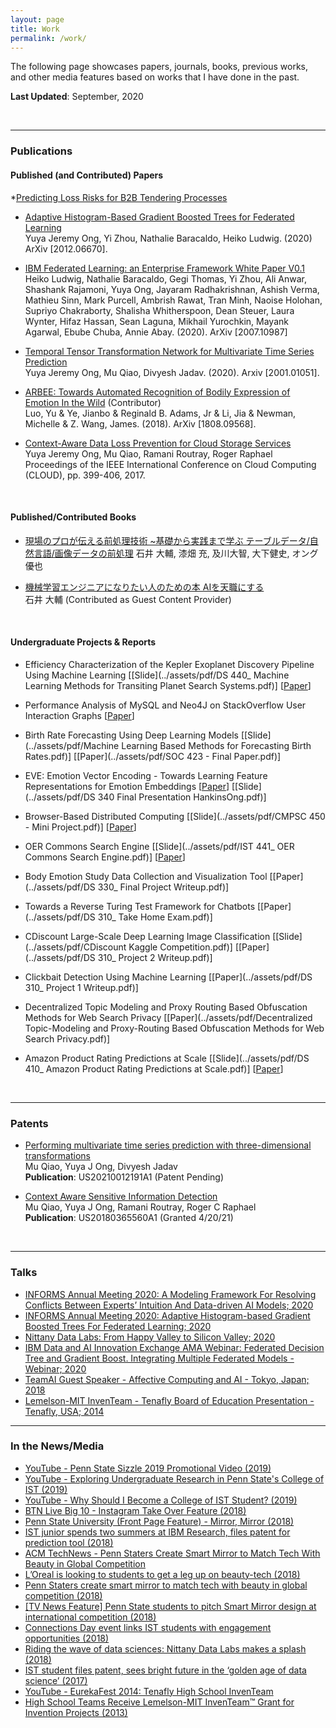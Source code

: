 ```yaml
---
layout: page
title: Work
permalink: /work/
---
```

The following page showcases papers, journals, books, previous works, and other
media features based on works that I have done in the past.

**Last Updated**: September, 2020

<br />
<hr />

### Publications
#### Published (and Contributed) Papers
*[Predicting Loss Risks for B2B Tendering Processes](https://arxiv.org/abs/2109.06815)<br />

* [Adaptive Histogram-Based Gradient Boosted Trees for Federated Learning](https://arxiv.org/abs/2012.06670)<br />
Yuya Jeremy Ong, Yi Zhou, Nathalie Baracaldo, Heiko Ludwig. (2020) ArXiv [2012.06670].


* [IBM Federated Learning: an Enterprise Framework White Paper V0.1](https://arxiv.org/abs/2007.10987) <br />
Heiko Ludwig, Nathalie Baracaldo, Gegi Thomas, Yi Zhou, Ali Anwar, Shashank Rajamoni, Yuya Ong, Jayaram Radhakrishnan, Ashish Verma, Mathieu Sinn, Mark Purcell, Ambrish Rawat, Tran Minh, Naoise Holohan, Supriyo Chakraborty, Shalisha Whitherspoon, Dean Steuer, Laura Wynter, Hifaz Hassan, Sean Laguna, Mikhail Yurochkin, Mayank Agarwal, Ebube Chuba, Annie Abay. (2020). ArXiv [2007.10987]

* [Temporal Tensor Transformation Network for Multivariate Time Series Prediction](https://arxiv.org/abs/2001.01051) <br />
Yuya Jeremy Ong, Mu Qiao, Divyesh Jadav. (2020). Arxiv [2001.01051].

* [ARBEE: Towards Automated Recognition of Bodily Expression of Emotion In the Wild](https://arxiv.org/abs/1808.09568) (Contributor) <br />
Luo, Yu & Ye, Jianbo & Reginald B. Adams, Jr & Li, Jia & Newman, Michelle & Z. Wang, James. (2018). ArXiv [1808.09568].

* [Context-Aware Data Loss Prevention for Cloud Storage Services](https://ieeexplore.ieee.org/abstract/document/8030614) <br />
Yuya Jeremy Ong, Mu Qiao, Ramani Routray, Roger Raphael <br />
Proceedings of the IEEE International Conference on Cloud Computing (CLOUD), pp. 399-406, 2017.

<br />

#### Published/Contributed Books
* [現場のプロが伝える前処理技術 ~基礎から実践まで学ぶ テーブルデータ/自然言語/画像データの前処理](https://www.amazon.co.jp/%E7%8F%BE%E5%A0%B4%E3%81%AE%E3%83%97%E3%83%AD%E3%81%8C%E4%BC%9D%E3%81%88%E3%82%8B%E5%89%8D%E5%87%A6%E7%90%86%E6%8A%80%E8%A1%93-%E5%9F%BA%E7%A4%8E%E3%81%8B%E3%82%89%E5%AE%9F%E8%B7%B5%E3%81%BE%E3%81%A7%E5%AD%A6%E3%81%B6-%E3%83%86%E3%83%BC%E3%83%96%E3%83%AB%E3%83%87%E3%83%BC%E3%82%BF-%E8%87%AA%E7%84%B6%E8%A8%80%E8%AA%9E-%E7%94%BB%E5%83%8F%E3%83%87%E3%83%BC%E3%82%BF%E3%81%AE%E5%89%8D%E5%87%A6%E7%90%86/dp/4839970017)
 石井 大輔, 漆畑 充, 及川大智, 大下健史, オング優也 

* [機械学習エンジニアになりたい人のための本 AIを天職にする](https://www.amazon.co.jp/%E6%A9%9F%E6%A2%B0%E5%AD%A6%E7%BF%92%E3%82%A8%E3%83%B3%E3%82%B8%E3%83%8B%E3%82%A2%E3%81%AB%E3%81%AA%E3%82%8A%E3%81%9F%E3%81%84%E4%BA%BA%E3%81%AE%E3%81%9F%E3%82%81%E3%81%AE%E6%9C%AC-AI%E3%82%92%E5%A4%A9%E8%81%B7%E3%81%AB%E3%81%99%E3%82%8B-%E7%9F%B3%E4%BA%95-%E5%A4%A7%E8%BC%94-ebook/dp/B07GWM4J7H)<br />
石井 大輔 (Contributed as Guest Content Provider)

<br />

#### Undergraduate Projects & Reports
* Efficiency Characterization of the Kepler Exoplanet Discovery Pipeline Using Machine Learning [[Slide](../assets/pdf/DS 440_ Machine Learning Methods for Transiting Planet Search Systems.pdf)] [[Paper](../assets/pdf/DS_440___Capstone_Final_Report.pdf)]

* Performance Analysis of MySQL and Neo4J on StackOverflow User Interaction Graphs [[Paper](../assets/pdf/DS220__Midterm_Report.pdf)]

* Birth Rate Forecasting Using Deep Learning Models [[Slide](../assets/pdf/Machine Learning Based Methods for Forecasting Birth Rates.pdf)] [[Paper](../assets/pdf/SOC 423 - Final Paper.pdf)]

* EVE: Emotion Vector Encoding - Towards Learning Feature Representations for Emotion Embeddings [[Paper](../assets/pdf/EVE__Emotion_Vector_Encodings___Towards_a_Representation_for_Human_Emotion_States.pdf)] [[Slide](../assets/pdf/DS 340 Final Presentation HankinsOng.pdf)]

* Browser-Based Distributed Computing [[Slide](../assets/pdf/CMPSC 450 - Mini Project.pdf)] [[Paper](../assets/pdf/Browser_Based_Distributed_Computing.pdf)]

* OER Commons Search Engine [[Slide](../assets/pdf/IST 441_ OER Commons Search Engine.pdf)] [[Paper](../assets/pdf/IST_441__OER_Common_Search_Engine.pdf)]

* Body Emotion Study Data Collection and Visualization Tool [[Paper](../assets/pdf/DS 330_ Final Project Writeup.pdf)]

* Towards a Reverse Turing Test Framework for Chatbots [[Paper](../assets/pdf/DS 310_ Take Home Exam.pdf)]

* CDiscount Large-Scale Deep Learning Image Classification [[Slide](../assets/pdf/CDiscount Kaggle Competition.pdf)] [[Paper](../assets/pdf/DS 310_ Project 2 Writeup.pdf)]

* Clickbait Detection Using Machine Learning [[Paper](../assets/pdf/DS 310_ Project 1 Writeup.pdf)]

* Decentralized Topic Modeling and Proxy Routing Based Obfuscation Methods for Web Search Privacy [[Paper](../assets/pdf/Decentralized Topic-Modeling and Proxy-Routing Based Obfuscation Methods for Web Search Privacy.pdf)]

* Amazon Product Rating Predictions at Scale [[Slide](../assets/pdf/DS 410_ Amazon Product Rating Predictions at Scale.pdf)] [[Paper](../assets/pdf/DS_410___Final_Project_Report.pdf)]

<br />
<hr />

### Patents
* [Performing multivariate time series prediction with three-dimensional transformations](https://patents.google.com/patent/US20210012191A1/en) <br />
Mu Qiao, Yuya J Ong, Divyesh Jadav <br />
**Publication**: US20210012191A1 (Patent Pending)

* [Context Aware Sensitive Information Detection](https://patents.google.com/patent/US20180365560A1/en) <br />
Mu Qiao, Yuya J Ong, Ramani Routray, Roger C Raphael <br />
**Publication**: US20180365560A1 (Granted 4/20/21)

<br />  
<hr />

### Talks
* [INFORMS Annual Meeting 2020: A Modeling Framework For Resolving Conflicts Between Experts’ Intuition And Data-driven AI Models; 2020](https://drive.google.com/file/d/11QbR5L8-9YiSUUlbSuK9j8XZ4eVFL4Xk/view?usp=sharing)
* [INFORMS Annual Meeting 2020: Adaptive Histogram-based Gradient Boosted Trees For Federated Learning; 2020](https://drive.google.com/file/d/1mBAASr0pK7iHEEKRAeZuoX7ekz92b3e0/view?usp=sharing)
* [Nittany Data Labs: From Happy Valley to Silicon Valley; 2020](https://www.youtube.com/watch?v=bSW2hVuyJP4)
* [IBM Data and AI Innovation Exchange AMA Webinar: Federated Decision Tree and Gradient Boost. Integrating Multiple Federated Models - Webinar; 2020](https://drive.google.com/file/d/1_enXo7jbYGySq8fz9TIfinOuK4AgjoYQ/view?usp=sharing)
* [TeamAI Guest Speaker - Affective Computing and AI - Tokyo, Japan; 2018](https://www.meetup.com/Machine-Learning-Meetup-by-team-ai/events/257261247/)
* [Lemelson-MIT InvenTeam - Tenafly Board of Education Presentation - Tenafly, USA; 2014](http://librarymedia.net/board-of-education-october-21-2014)<br />

<hr />

### In the News/Media
* [YouTube - Penn State Sizzle 2019 Promotional Video (2019)](https://www.youtube.com/watch?v=sNOO6RG-4zE)
* [YouTube - Exploring Undergraduate Research in Penn State's College of IST (2019)](https://www.youtube.com/watch?v=FpAnlxp0VRY)
* [YouTube - Why Should I Become a College of IST Student? (2019)](https://www.youtube.com/watch?v=CKUfsN1hj9I) 
* [BTN Live Big 10 - Instagram Take Over Feature (2018)](https://www.instagram.com/p/BorlVhYnmN7/)
* [Penn State University (Front Page Feature) - Mirror, Mirror (2018)](https://web.archive.org/web/20181105124451/https://www.psu.edu/feature/2018/10/03/mirror-mirror)
* [IST junior spends two summers at IBM Research, files patent for prediction tool (2018)](https://news.psu.edu/story/535293/2018/09/07/academics/ist-junior-spends-two-summers-ibm-research-files-patent-prediction)
* [ACM TechNews - Penn Staters Create Smart Mirror to Match Tech With Beauty in Global Competition](https://cacm.acm.org/news/227888-penn-staters-create-smart-mirror-to-match-tech-with-beauty-in-global-competition/fulltext)
* [L’Oreal is looking to students to get a leg up on beauty-tech (2018)](https://www.glossy.co/beauty/loreal-is-looking-to-students-to-get-a-leg-up-on-beauty-tech)
* [Penn Staters create smart mirror to match tech with beauty in global competition (2018)](https://news.psu.edu/story/520944/2018/05/14/academics/penn-staters-create-smart-mirror-match-tech-beauty-global)
* [[TV News Feature] Penn State students to pitch Smart Mirror design at international competition (2018)](https://www.wearecentralpa.com/news/penn-state-students-to-pitch-smart-mirror-design-at-international-competition-/1141502085)
* [Connections Day event links IST students with engagement opportunities (2018)](https://news.psu.edu/story/503948/2018/02/05/campus-life/connections-day-event-links-ist-students-engagement)
* [Riding the wave of data sciences: Nittany Data Labs makes a splash (2018)](https://news.psu.edu/story/499107/2018/01/17/academics/riding-wave-data-sciences-nittany-data-labs-makes-splash)
* [IST student files patent, sees bright future in the ‘golden age of data science’ (2017)](https://news.psu.edu/story/477227/2017/08/10/academics/ist-student-files-patent-sees-bright-future-%E2%80%98golden-age-data)
* [YouTube - EurekaFest 2014: Tenafly High School InvenTeam](https://www.youtube.com/watch?v=NwHx9h2GKn8)
* [High School Teams Receive Lemelson-MIT InvenTeam™ Grant for Invention Projects (2013)](https://www.businesswire.com/news/home/20131016005335/en/High-School-Teams-Receive-Lemelson-MIT-InvenTeam%E2%84%A2-Grant)
